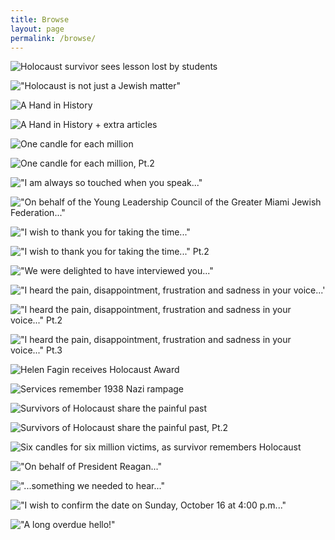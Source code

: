 ```yaml
---
title: Browse
layout: page
permalink: /browse/
---
```



![Holocaust survivor sees lesson lost by students](https://github.com/lana-m-G/Fagin-collection/blob/master/objects/img004%20(1).jpg)

!["Holocaust is not just a Jewish matter"](https://github.com/lana-m-G/Fagin-collection/blob/master/objects/images/img004.jpg)

![A Hand in History](https://github.com/lana-m-G/Fagin-collection/blob/master/objects/images/img005%20(1).jpg)

![A Hand in History + extra articles](https://github.com/lana-m-G/Fagin-collection/blob/master/objects/images/img006%20(1).jpg)

![One candle for each million](https://github.com/lana-m-G/Fagin-collection/blob/master/objects/images/img011.jpg)

![One candle for each million, Pt.2](https://github.com/lana-m-G/Fagin-collection/blob/master/objects/images/img012.jpg)

!["I am always so touched when you speak..."](https://github.com/lana-m-G/Fagin-collection/blob/master/objects/images/img013.jpg)

!["On behalf of the Young Leadership Council of the Greater Miami Jewish Federation..."](https://github.com/lana-m-G/Fagin-collection/blob/master/objects/images/img014.jpg)

!["I wish to thank you for taking the time..."](https://github.com/lana-m-G/Fagin-collection/blob/master/objects/images/img015.jpg)

!["I wish to thank you for taking the time..." Pt.2](https://github.com/lana-m-G/Fagin-collection/blob/master/objects/images/img016.jpg)

!["We were delighted to have interviewed you..."](https://github.com/lana-m-G/Fagin-collection/blob/master/objects/images/img017.jpg)

!["I heard the pain, disappointment, frustration and sadness in your voice...'](https://github.com/lana-m-G/Fagin-collection/blob/master/objects/images/img018.jpg)

!["I heard the pain, disappointment, frustration and sadness in your voice..." Pt.2](https://github.com/lana-m-G/Fagin-collection/blob/master/objects/images/img019.jpg)

!["I heard the pain, disappointment, frustration and sadness in your voice..." Pt.3](https://github.com/lana-m-G/Fagin-collection/blob/master/objects/images/img020.jpg)

![Helen Fagin receives Holocaust Award](https://github.com/lana-m-G/Fagin-collection/blob/master/objects/images/img023.jpg)

![Services remember 1938 Nazi rampage](https://github.com/lana-m-G/Fagin-collection/blob/master/objects/images/img028.jpg)

![Survivors of Holocaust share the painful past](https://github.com/lana-m-G/Fagin-collection/blob/master/objects/images/img029.jpg)

![Survivors of Holocaust share the painful past, Pt.2](https://github.com/lana-m-G/Fagin-collection/blob/master/objects/images/img030.jpg)

![Six candles for six million victims, as survivor remembers Holocaust](https://github.com/lana-m-G/Fagin-collection/blob/master/objects/images/img033.jpg)

!["On behalf of President Reagan..."](https://github.com/lana-m-G/Fagin-collection/blob/master/objects/images/img034.jpg)

!["...something we needed to hear..."](https://github.com/lana-m-G/Fagin-collection/blob/master/objects/images/img035.jpg)

!["I wish to confirm the date on Sunday, October 16 at 4:00 p.m..."](https://github.com/lana-m-G/Fagin-collection/blob/master/objects/images/img037.jpg)

!["A long overdue hello!"](https://github.com/lana-m-G/Fagin-collection/blob/master/objects/images/img039.jpg)
